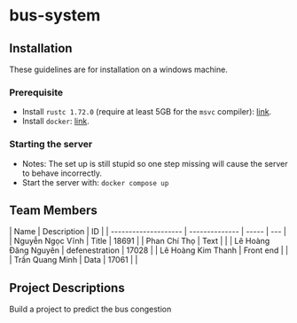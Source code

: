 # bus-system

## Installation

These guidelines are for installation on a windows machine.

### Prerequisite

- Install `rustc 1.72.0` (require at least 5GB for the `msvc` compiler): [link](https://www.rust-lang.org/tools/install).
- Install `docker`: [link](https://docs.docker.com/desktop/install/windows-install/).

### Starting the server

- Notes: The set up is still stupid so one step missing will cause the server to behave incorrectly.
- Start the server with: `docker compose up`

## Team Members

| Name                 | Description    | ID    |
| -------------------- | -------------- | ----- | --- |
| Nguyễn Ngọc Vĩnh     | Title          | 18691 |
| Phan Chí Thọ         | Text           |       |
| Lê Hoàng Đăng Nguyên | defenestration | 17028 |
| Lê Hoàng Kim Thanh   | Front end      |       |
| Trần Quang Minh      | Data           | 17061 |     |

## Project Descriptions

Build a project to predict the bus congestion

